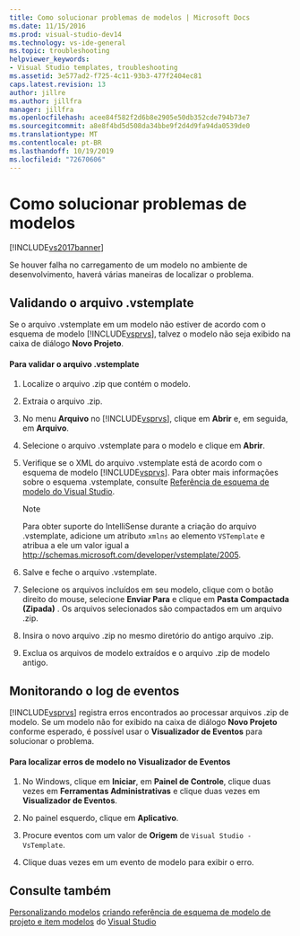 ```yaml
---
title: Como solucionar problemas de modelos | Microsoft Docs
ms.date: 11/15/2016
ms.prod: visual-studio-dev14
ms.technology: vs-ide-general
ms.topic: troubleshooting
helpviewer_keywords:
- Visual Studio templates, troubleshooting
ms.assetid: 3e577ad2-f725-4c11-93b3-477f2404ec81
caps.latest.revision: 13
author: jillre
ms.author: jillfra
manager: jillfra
ms.openlocfilehash: acee84f582f2d6b8e2905e50db352cde794b73e7
ms.sourcegitcommit: a8e8f4bd5d508da34bbe9f2d4d9fa94da0539de0
ms.translationtype: MT
ms.contentlocale: pt-BR
ms.lasthandoff: 10/19/2019
ms.locfileid: "72670606"
---
```

# <a name="how-to-troubleshoot-templates"></a>Como solucionar problemas de modelos
[!INCLUDE[vs2017banner](../includes/vs2017banner.md)]

Se houver falha no carregamento de um modelo no ambiente de desenvolvimento, haverá várias maneiras de localizar o problema.

## <a name="validating-the-vstemplate-file"></a>Validando o arquivo .vstemplate
 Se o arquivo .vstemplate em um modelo não estiver de acordo com o esquema de modelo [!INCLUDE[vsprvs](../includes/vsprvs-md.md)], talvez o modelo não seja exibido na caixa de diálogo **Novo Projeto**.

#### <a name="to-validate-the-vstemplate-file"></a>Para validar o arquivo .vstemplate

1. Localize o arquivo .zip que contém o modelo.

2. Extraia o arquivo .zip.

3. No menu **Arquivo** no [!INCLUDE[vsprvs](../includes/vsprvs-md.md)], clique em **Abrir** e, em seguida, em **Arquivo**.

4. Selecione o arquivo .vstemplate para o modelo e clique em **Abrir**.

5. Verifique se o XML do arquivo .vstemplate está de acordo com o esquema de modelo [!INCLUDE[vsprvs](../includes/vsprvs-md.md)]. Para obter mais informações sobre o esquema .vstemplate, consulte [Referência de esquema de modelo do Visual Studio](../extensibility/visual-studio-template-schema-reference.md).

    > [!NOTE]
    > Para obter suporte do IntelliSense durante a criação do arquivo .vstemplate, adicione um atributo `xmlns` ao elemento `VSTemplate` e atribua a ele um valor igual a http://schemas.microsoft.com/developer/vstemplate/2005.

6. Salve e feche o arquivo .vstemplate.

7. Selecione os arquivos incluídos em seu modelo, clique com o botão direito do mouse, selecione **Enviar Para** e clique em **Pasta Compactada (Zipada)** . Os arquivos selecionados são compactados em um arquivo .zip.

8. Insira o novo arquivo .zip no mesmo diretório do antigo arquivo .zip.

9. Exclua os arquivos de modelo extraídos e o arquivo .zip de modelo antigo.

## <a name="monitoring-the-event-log"></a>Monitorando o log de eventos
 [!INCLUDE[vsprvs](../includes/vsprvs-md.md)] registra erros encontrados ao processar arquivos .zip de modelo. Se um modelo não for exibido na caixa de diálogo **Novo Projeto** conforme esperado, é possível usar o **Visualizador de Eventos** para solucionar o problema.

#### <a name="to-locate-template-errors-in-event-viewer"></a>Para localizar erros de modelo no Visualizador de Eventos

1. No Windows, clique em **Iniciar**, em **Painel de Controle**, clique duas vezes em **Ferramentas Administrativas** e clique duas vezes em **Visualizador de Eventos**.

2. No painel esquerdo, clique em **Aplicativo**.

3. Procure eventos com um valor de **Origem** de `Visual Studio - VsTemplate`.

4. Clique duas vezes em um evento de modelo para exibir o erro.

## <a name="see-also"></a>Consulte também
 [Personalizando modelos](../ide/customizing-project-and-item-templates.md) [criando referência de esquema de modelo de projeto e item modelos](../ide/creating-project-and-item-templates.md) do [Visual Studio](../extensibility/visual-studio-template-schema-reference.md)
